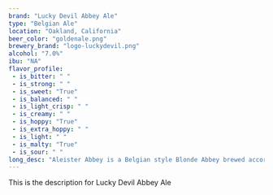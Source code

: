```yaml
---
brand: "Lucky Devil Abbey Ale"
type: "Belgian Ale"
location: "Oakland, California"
beer_color: "goldenale.png"
brewery_brand: "logo-luckydevil.png"
alcohol: "7.0%"
ibu: "NA"
flavor_profile:
 - is_bitter: " "
 - is_strong: " "
 - is_sweet: "True"
 - is_balanced: " "
 - is_light_crisp: " "
 - is_creamy: " "
 - is_hoppy: "True"
 - is_extra_hoppy: " "
 - is_light: " "
 - is_malty: "True"
 - is_sour: " "
long_desc: "Aleister Abbey is a Belgian style Blonde Abbey brewed according to Belgian traditions. Brewed golden and complex like the sun. This brew is refreshing, with delicious caramel malt notes and subtle noble hop undertones."
---
```


This is the description for Lucky Devil Abbey Ale